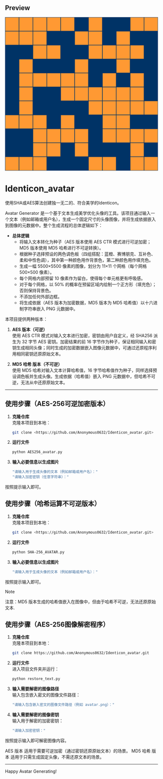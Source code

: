 ## Preview

![preview](./hash_avatar_square.png)

# Identicon_avatar
使用SHA或AES算法创建独一无二的、符合美学的Identicon。

Avatar Generator 是一个基于文本生成美学优化头像的工具。该项目通过输入一个文本（例如邮箱或用户名），生成一个固定尺寸的头像图像，并将生成依据嵌入到图像的元数据中。整个生成流程的总体逻辑如下：

- **总体逻辑**  
  - 将输入文本转化为种子（AES 版本使用 AES CTR 模式进行可逆加密；MD5 版本使用 MD5 哈希进行不可逆转换）。
  - 根据种子选择预设的两色调色板（四组搭配：蓝橙、赛博朋克、互补色、柔和中性色调），其中第一种颜色用作背景色，第二种颜色用作填充色。
  - 生成一幅 5500×5500 像素的图像，划分为 11×11 个网格（每个网格 500×500 像素）。
  - 每个网格内部预留 10 像素作为留白，使得每个单元格更有呼吸感。
  - 对于每个网格，以 50% 的概率在预留区域内绘制一个正方形（填充色）；否则保持背景色。
  - 不添加任何外部边框。
  - 将生成依据（AES 版本为加密数据，MD5 版本为 MD5 哈希值）以十六进制字符串嵌入 PNG 元数据中。

本项目提供两种版本：

1. **AES 版本（可逆）**  
   使用 AES CTR 模式对输入文本进行加密，密钥由用户自定义，经 SHA256 派生为 32 字节 AES 密钥。加密结果的前 16 字节作为种子，保证相同输入和密钥生成相同头像；同时生成的加密数据嵌入图像元数据中，可通过还原程序利用相同密钥还原原始文本。

2. **MD5 哈希 版本（不可逆）**  
   使用 MD5 哈希对输入文本计算哈希值，16 字节哈希值作为种子，同样选择预设调色板并生成头像。生成依据（哈希值）嵌入 PNG 元数据中，但哈希不可逆，无法从中还原原始文本。

---

## 使用步骤（AES-256可逆加密版本）

1. **克隆仓库**  
   克隆本项目到本地：
   ```bash
   git clone <https://github.com/Anonymous0632/Identicon_avatar.git>
2. **运行文件**
   ```bash
   python AES256_avatar.py
3. **输入必要信息以生成图片**
   ```bash
   "请输入用于生成头像的文本（例如邮箱或用户名）："
   "请输入加密密钥（任意字符串）："
按照提示输入即可。

## 使用步骤（哈希运算不可逆版本）

1. **克隆仓库**  
   克隆本项目到本地：
   ```bash
   git clone <https://github.com/Anonymous0632/Identicon_avatar.git>
2. **运行文件**
   ```bash
   python SHA-256_AVATAR.py
3. **输入必要信息以生成图片**
   ```bash
   "请输入用于生成头像的文本（例如邮箱或用户名）："
按照提示输入即可。
> [!NOTE]
> 注意：MD5 版本生成的哈希值嵌入在图像中，但由于哈希不可逆，无法还原原始文本.

## 使用步骤（AES-256图像解密程序）

1. **克隆仓库**  
   克隆本项目到本地：  
   ```bash
   git clone https://github.com/Anonymous0632/Identicon_avatar.git
   ```

2. **运行文件**  
   进入项目文件夹并运行：  
   ```bash
   python restore_text.py
   ```

3. **输入需要解密的图像路径**  
   输入包含嵌入密文的图像文件路径：  
   ```bash
   "请输入包含嵌入密文的图像文件路径（例如 avatar.png）："
   ```

4. **输入需要解密的图像密钥**  
   输入用于解密的加密密钥：  
   ```bash
   "请输入加密密钥："
   ```

按照提示输入即可解密图像内容。

AES 版本 适用于需要可逆加密（通过密钥还原原始文本）的场景。
MD5 哈希 版本 适用于只需生成固定头像，不需还原文本的场景。

---

Happy Avatar Generating!

